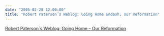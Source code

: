 ```yaml
---
date: "2005-02-28 12:00:00"
title: "Robert Paterson´s Weblog: Going Home &ndash; Our Reformation"
---
```


[Robert Paterson´s Weblog: Going Home &ndash; Our Reformation](/lemire/blog/2005/02-28-robert-patersons-weblog-going-home-our-reformation)

